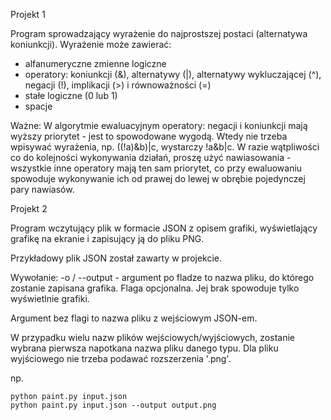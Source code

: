 Projekt 1

Program sprowadzający wyrażenie do najprostszej postaci (alternatywa koniunkcji).
Wyrażenie może zawierać:
- alfanumeryczne zmienne logiczne
- operatory: koniunkcji (&), alternatywy (|), alternatywy wykluczającej (^), negacji (!), implikacji (>) i równoważności (=)
- stałe logiczne (0 lub 1)
- spacje

Ważne:
W algorytmie ewaluacyjnym operatory: negacji i koniunkcji mają wyższy priorytet - jest to spowodowane wygodą.
Wtedy nie trzeba wpisywać wyrażenia, np. ((!a)&b)|c, wystarczy !a&b|c.
W razie wątpliwości co do kolejności wykonywania działań, proszę użyć nawiasowania - wszystkie inne operatory mają ten sam
priorytet, co przy ewaluowaniu spowoduje wykonywanie ich od prawej do lewej w obrębie pojedynczej pary nawiasów.

Projekt 2

Program wczytujący plik w formacie JSON z opisem grafiki, wyświetlający grafikę na ekranie i zapisujący ją do pliku PNG.

Przykładowy plik JSON został zawarty w projekcie.

Wywołanie:
-o / --output - argument po fladze to nazwa pliku, do którego zostanie zapisana grafika. Flaga opcjonalna. Jej brak spowoduje tylko wyświetlnie grafiki.

Argument bez flagi to nazwa pliku z wejściowym JSON-em.

W przypadku wielu nazw plików wejściowych/wyjściowych, zostanie wybrana pierwsza napotkana nazwa pliku danego typu.
Dla pliku wyjściowego nie trzeba podawać rozszerzenia '.png'.

np.
```
python paint.py input.json
python paint.py input.json --output output.png
```
